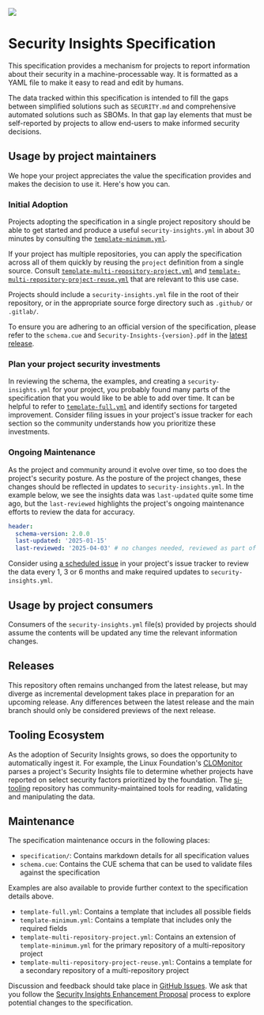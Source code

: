 [<img src="https://img.shields.io/badge/slack-@openssf/security%20insights-green.svg?logo=slack">](https://openssf.slack.com/messages/security_insights/)

# Security Insights Specification

This specification provides a mechanism for projects to report information about their security in a machine-processable way. It is formatted as a YAML file to make it easy to read and edit by humans.

The data tracked within this specification is intended to fill the gaps between simplified solutions such as `SECURITY.md` and comprehensive automated solutions such as SBOMs. In that gap lay elements that must be self-reported by projects to allow end-users to make informed security decisions.

## Usage by project maintainers

We hope your project appreciates the value the specification provides and makes the decision to use it. Here's how you can.

### Initial Adoption

Projects adopting the specification in a single project repository should be able to get started and produce a useful `security-insights.yml` in about 30 minutes by consulting the [`template-minimum.yml`](template-minimum.yml).

If your project has multiple repositories, you can apply the specification across all of them quickly by reusing the `project` definition from a single source. Consult [`template-multi-repository-project.yml`](template-multi-repository-project.yml) and [`template-multi-repository-project-reuse.yml`](template-multi-repository-project-reuse.yml) that are relevant to this use case.

Projects should include a `security-insights.yml` file in the root of their repository, or in the appropriate source forge directory such as `.github/` or `.gitlab/`.

To ensure you are adhering to an official version of the specification, please refer to the `schema.cue` and `Security-Insights-{version}.pdf` in the [latest release](https://github.com/ossf/security-insights-spec/releases/latest).

### Plan your project security investments

In reviewing the schema, the examples, and creating a `security-insights.yml` for your project, you probably found many parts of the specification that you would like to be able to add over time. It can be helpful to refer to [`template-full.yml`](template-full.yml) and identify sections for targeted improvement. Consider filing issues in your project's issue tracker for each section so the community understands how you prioritize these investments.

### Ongoing Maintenance

As the project and community around it evolve over time, so too does the project's security posture. As the posture of the project changes, these changes should be reflected in updates to `security-insights.yml`. In the example below, we see the insights data was `last-updated` quite some time ago, but the `last-reviewed` highlights the project's ongoing maintenance efforts to review the data for accuracy.

```yaml
header:
  schema-version: 2.0.0
  last-updated: '2025-01-15'
  last-reviewed: '2025-04-03' # no changes needed, reviewed as part of last minor version release
```

Consider using [a scheduled issue](https://docs.github.com/en/actions/use-cases-and-examples/project-management/scheduling-issue-creation) in your project's issue tracker to review the data every 1, 3 or 6 months and make required updates to `security-insights.yml`.

## Usage by project consumers

Consumers of the `security-insights.yml` file(s) provided by projects should assume the contents will be updated any time the relevant information changes.

## Releases

This repository often remains unchanged from the latest release, but may diverge as incremental development takes place in preparation for an upcoming release. Any differences between the latest release and the main branch should only be considered previews of the next release.

## Tooling Ecosystem

As the adoption of Security Insights grows, so does the opportunity to automatically ingest it. For example, the Linux Foundation's [CLOMonitor](https://clomonitor.io/) parses a project's Security Insights file to determine whether projects have reported on select security factors prioritized by the foundation. The [si-tooling](https://github.com/ossf/si-tooling) repository has community-maintained tools for reading, validating and manipulating the data.

## Maintenance

The specification maintenance occurs in the following places:

- `specification/`: Contains markdown details for all specification values
- `schema.cue`: Contains the CUE schema that can be used to validate files against the specification

Examples are also available to provide further context to the specification details above.

- `template-full.yml`: Contains a template that includes all possible fields
- `template-minimum.yml`: Contains a template that includes only the required fields
- `template-multi-repository-project.yml`: Contains an extension of `template-minimum.yml` for the primary repository of a multi-repository project
- `template-multi-repository-project-reuse.yml`: Contains a template for a secondary repository of a multi-repository project

Discussion and feedback should take place in [GitHub Issues](https://github.com/ossf/security-insights-spec/issues). We ask that you follow the [Security Insights Enhancement Proposal](./docs/GOVERNANCE.md#security-insights-enhancement-proposals) process to explore potential changes to the specification.

